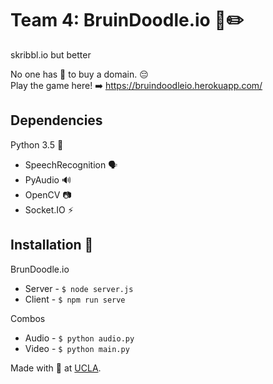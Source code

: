 # Team 4: BruinDoodle.io 🐻✏️
skribbl.io but better

No one has 💸 to buy a domain. 😔 \
Play the game here! ➡️ https://bruindoodleio.herokuapp.com/

## Dependencies
Python 3.5 🐍
* SpeechRecognition 🗣️
* PyAudio 🔊
* OpenCV 📷
* Socket.IO ⚡

## Installation 🔧
BrunDoodle.io
* Server - ``` $ node server.js ```
* Client - ``` $ npm run serve ```

Combos
* Audio - ``` $ python audio.py ```
* Video - ``` $ python main.py ```



Made with 💙 at [UCLA](https://www.youtube.com/watch?v=jWsx2iqO1ks). 
